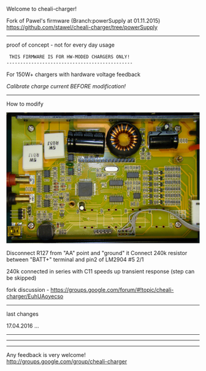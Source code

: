 Welcome to cheali-charger!

Fork of Pawel's firmware (Branch:powerSupply at 01.11.2015) https://github.com/stawel/cheali-charger/tree/powerSupply

___

proof of concept - not for every day usage


     THIS FIRMWARE IS FOR HW-MODED CHARGERS ONLY!
	----------------------------------------------


For 150W+ chargers with hardware voltage feedback

*Calibrate charge current BEFORE modification!*

----

How to modify

![Thunder T610](Docs/T610.jpg)

Disconnect R127 from "AA" point and "ground" it
Connect 240k resistor between "BATT+" terminal and pin2 of LM2904 #5 2/1

240k connected in series with C11 speeds up transient response (step can be skipped)



fork discussion - https://groups.google.com/forum/#!topic/cheali-charger/EuhUAoyecso


___

last changes


17.04.2016
...


---
---
---




Any feedback is very welcome!  
http://groups.google.com/group/cheali-charger

